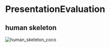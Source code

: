# PresentationEvaluation
## human skeleton
![human_skeleton_coco](https://user-images.githubusercontent.com/24296815/79878864-369dfc80-83ee-11ea-97cd-87524205bf66.png)

